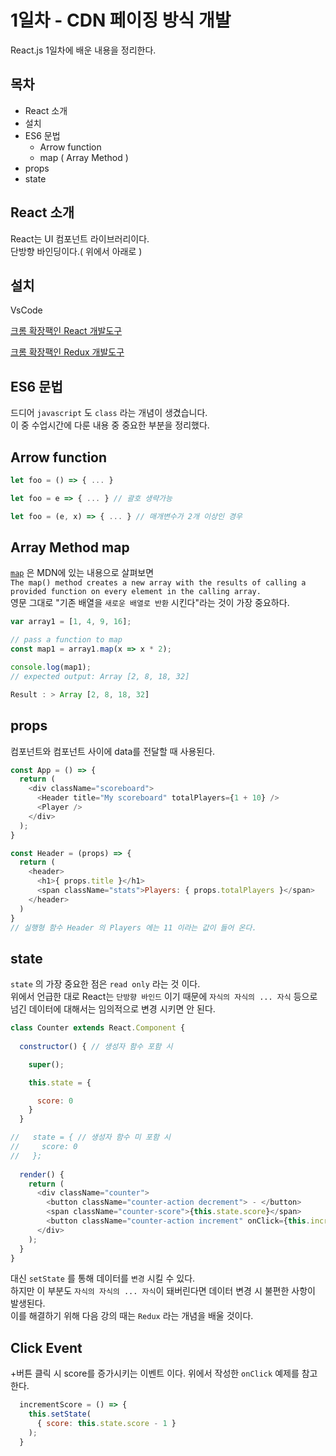 # 1일차 - CDN 페이징 방식 개발

React.js 1일차에 배운 내용을 정리한다.

## 목차
- React 소개
- 설치
- ES6 문법
    - Arrow function
    - map ( Array Method )
- props
- state

## React 소개
React는 UI 컴포넌트 라이브러리이다.<br>
단방향 바인딩이다.( 위에서 아래로 )

## 설치

VsCode

[크롬 확장팩인 React 개발도구](https://chrome.google.com/webstore/detail/react-developer-tools/fmkadmapgofadopljbjfkapdkoienihi?hl=en)

[크롬 확장팩인 Redux 개발도구](https://chrome.google.com/webstore/detail/redux-devtools/lmhkpmbekcpmknklioeibfkpmmfibljd?hl=en)

## ES6 문법

드디어 `javascript` 도 `class` 라는 개념이 생겼습니다.<br>
이 중 수업시간에 다룬 내용 중 중요한 부분을 정리했다.

## Arrow function
```javascript
let foo = () => { ... }

let foo = e => { ... } // 괄호 생략가능

let foo = (e, x) => { ... } // 매개변수가 2개 이상인 경우 
``` 

## Array Method map
[`map`](https://developer.mozilla.org/en-US/docs/Web/JavaScript/Reference/Global_Objects/Array/map) 은 MDN에 있는 내용으로 살펴보면 <br>
`The map() method creates a new array with the results of calling a provided function on every element in the calling array.`<br>
영문 그대로 "기존 배열을 `새로운 배열로 반환` 시킨다"라는 것이 가장 중요하다.

```javascript
var array1 = [1, 4, 9, 16];

// pass a function to map
const map1 = array1.map(x => x * 2);

console.log(map1);
// expected output: Array [2, 8, 18, 32]

Result : > Array [2, 8, 18, 32]
```
## props
컴포넌트와 컴포넌트 사이에 data를 전달할 때 사용된다.
```js
const App = () => {
  return (
    <div className="scoreboard">
      <Header title="My scoreboard" totalPlayers={1 + 10} />
      <Player />
    </div>
  );
}
```

```js
const Header = (props) => {
  return (
    <header>
      <h1>{ props.title }</h1>
      <span className="stats">Players: { props.totalPlayers }</span>
    </header>
  )
}
// 실행형 함수 Header 의 Players 에는 11 이라는 값이 들어 온다. 
```

## state
`state` 의 가장 중요한 점은 `read only` 라는 것 이다. <br>
위에서 언급한 대로 React는 `단방향 바인드` 이기 때문에 `자식의 자식의 ... 자식` 등으로 넘긴 데이터에 대해서는 임의적으로 변경 시키면 안 된다.
```js
class Counter extends React.Component {
  
  constructor() { // 생성자 함수 포함 시 

    super();

    this.state = {

      score: 0
    }
  }

//   state = { // 생성자 함수 미 포함 시 
//     score: 0
//   };
  
  render() {
    return (
      <div className="counter">
        <button className="counter-action decrement"> - </button>
        <span className="counter-score">{this.state.score}</span>
        <button className="counter-action increment" onClick={this.incrementScore}> + </button>
      </div>
    );
  }
}
```
대신 `setState` 를 통해 데이터를 `변경` 시킬 수 있다.<br>
하지만 이 부분도 `자식의 자식의 ... 자식`이 돼버린다면 데이터 변경 시 불편한 사항이 발생된다.<br>
이를 해결하기 위해 다음 강의 때는 `Redux` 라는 개념을 배울 것이다.

## Click Event
+버튼 클릭 시 score를 증가시키는 이벤트 이다. 위에서 작성한 `onClick` 예제를 참고한다. 
```js
  incrementScore = () => {
    this.setState(
      { score: this.state.score - 1 }
    );
  }
```
